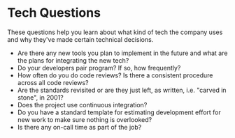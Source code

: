 # Tech Questions

These questions help you learn about what kind of tech the company uses and why they've made certain technical decisions.

*  Are there any new tools you plan to implement in the future and what are the plans for integrating the new tech?
*  Do your developers pair program? If so, how frequently?
*  How often do you do code reviews? Is there a consistent procedure across all code reviews?
*  Are the standards revisited or are they just left, as written, i.e. "carved in stone", in 2001?
*  Does the project use continuous integration?
*  Do you have a standard template for estimating development effort for new work to make sure nothing is overlooked?
*  Is there any on-call time as part of the job?
